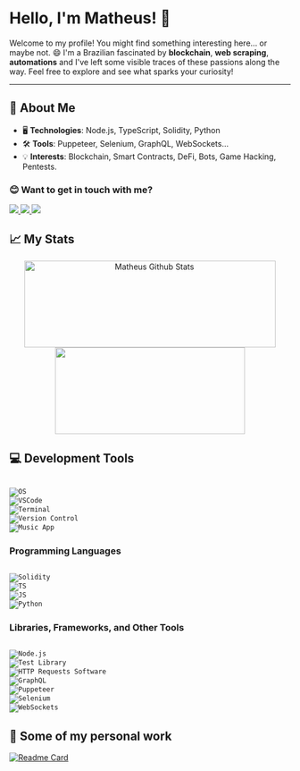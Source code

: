 # Hello, I'm Matheus! 👋

Welcome to my profile! You might find something interesting here... or maybe not. 😄 I'm a Brazilian fascinated by **blockchain**, **web scraping**, **automations** and I've left some visible traces of these passions along the way. Feel free to explore and see what sparks your curiosity!

---

## 🚀 About Me

- 🖥️ **Technologies**: Node.js, TypeScript, Solidity, Python
- 🛠️ **Tools**: Puppeteer, Selenium, GraphQL, WebSockets...
- 💡 **Interests**: Blockchain, Smart Contracts, DeFi, Bots, Game Hacking, Pentests.

### 😊 Want to get in touch with me?

<a href="https://github.com/TheDarkSinner">
  <img src="https://img.shields.io/badge/GitHub-100000?style=for-the-badge&logo=github&logoColor=white" />
</a>
<a href="https://www.linkedin.com/in/mm-oliv/">
  <img src="https://img.shields.io/badge/LinkedIn-0077B5?style=for-the-badge&logo=linkedin&logoColor=white" />
</a>
<a href="https://www.instagram.com/mm_oliv/">
  <img src="https://img.shields.io/badge/Instagram-E4405F?style=for-the-badge&logo=instagram&logoColor=white" />
</a>

## 📈 My Stats

<p align="center">
<img 
  width="450" 
  height="155"
  align="center" 
  src="https://github-readme-stats.vercel.app/api?username=TheDarkSinner&show_icons=true&theme=tokyonight&count_private=true&"
  alt="Matheus Github Stats" 
  />
<img 
width="340" 
height="155" 
align="center" 
src="https://github-readme-stats.vercel.app/api/top-langs?username=TheDarkSinner&show_icons=true&theme=tokyonight&layout=compact&count_private=true&include_all_commits=true" />
</p>

<!-- ![Profile Views](https://komarev.com/ghpvc/?username=TheDarkSinner) -->

## 💻 Development Tools
<code>
<img title="Ubuntu" alt="OS" src="https://img.shields.io/badge/Ubuntu-E95420?style=for-the-badge&logo=ubuntu&logoColor=white" /> 
<img title="Visual Studio Code" alt="VSCode" src="https://img.shields.io/badge/Visual_Studio_Code-0078D4?style=for-the-badge&logo=visual%20studio%20code&logoColor=white" /> 
<img title="Terminal" alt="Terminal" src="https://img.shields.io/badge/windows%20terminal-4D4D4D?style=for-the-badge&logo=windows%20terminal&logoColor=white" /> 
<img title="Git" alt="Version Control" src="https://img.shields.io/badge/GIT-E44C30?style=for-the-badge&logo=git&logoColor=white" /> 
<img title="Spotify" alt="Music App" src="https://img.shields.io/badge/Spotify-1ED760?&style=for-the-badge&logo=spotify&logoColor=white" /> 
</code>

### Programming Languages
<code>
<img src="https://img.shields.io/badge/Solidity-363636?style=for-the-badge&logo=solidity&logoColor=white" alt="Solidity">
<img title="TypeScript" alt="TS"  src="https://img.shields.io/badge/TypeScript-007ACC?style=for-the-badge&logo=typescript&logoColor=white" />
<img alt="JS" title="JavaScript" src="https://img.shields.io/badge/JavaScript-323330?style=for-the-badge&logo=javascript&logoColor=F7DF1E">
<img alt="Python" title="Python" src="https://img.shields.io/badge/Python-3776AB?style=for-the-badge&logo=python&logoColor=white">
</code>

### Libraries, Frameworks, and Other Tools
<code>
<img alt="Node.js" title="NodeJS" src="https://img.shields.io/badge/Node.js-339933?style=for-the-badge&logo=nodedotjs&logoColor=white">
<img alt="Test Library" title="Jest" src="https://img.shields.io/badge/Jest-C21325?style=for-the-badge&logo=jest&logoColor=white">
<img alt="HTTP Requests Software" title="Insomnia" src="https://img.shields.io/badge/Insomnia-5849be?style=for-the-badge&logo=Insomnia&logoColor=white">
<img alt="GraphQL" title="GraphQL" src="https://img.shields.io/badge/GraphQL-E10098?style=for-the-badge&logo=graphql&logoColor=white">
<img alt="Puppeteer" title="Puppeteer" src="https://img.shields.io/badge/Puppeteer-40B5A4?style=for-the-badge&logo=puppeteer&logoColor=white">
<img alt="Selenium" title="Selenium" src="https://img.shields.io/badge/Selenium-43B02A?style=for-the-badge&logo=selenium&logoColor=white">
<img alt="WebSockets" title="WebSockets" src="https://img.shields.io/badge/WebSockets-010101?style=for-the-badge&logo=websockets&logoColor=white">
</code>


## 🚀 Some of my personal work

 [![Readme Card](https://github-readme-stats.vercel.app/api/pin/?username=TheDarkSinner&repo=dragonmo_bot_tracker&theme=tokyonight)](https://github.com/TheDarkSinner/dragonmo_bot_tracker)

